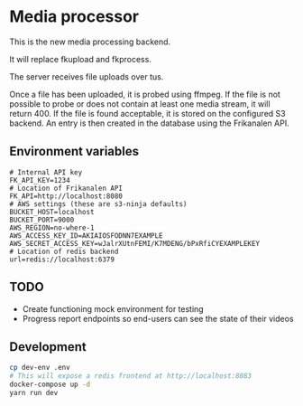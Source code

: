 # Media processor

This is the new media processing backend.

It will replace fkupload and fkprocess.

The server receives file uploads over tus.

Once a file has been uploaded, it is probed using ffmpeg.
If the file is not possible to probe or does not contain at least one media stream, it will return 400.
If the file is found acceptable, it is stored on the configured S3 backend.
An entry is then created in the database using the Frikanalen API.

## Environment variables

```dotenv
# Internal API key
FK_API_KEY=1234
# Location of Frikanalen API
FK_API=http://localhost:8080
# AWS settings (these are s3-ninja defaults)
BUCKET_HOST=localhost
BUCKET_PORT=9000
AWS_REGION=no-where-1
AWS_ACCESS_KEY_ID=AKIAIOSFODNN7EXAMPLE
AWS_SECRET_ACCESS_KEY=wJalrXUtnFEMI/K7MDENG/bPxRfiCYEXAMPLEKEY
# Location of redis backend
url=redis://localhost:6379
```

## TODO

- Create functioning mock environment for testing
- Progress report endpoints so end-users can see the state of their videos

## Development

```bash
cp dev-env .env
# This will expose a redis frontend at http://localhost:8083
docker-compose up -d
yarn run dev

```
